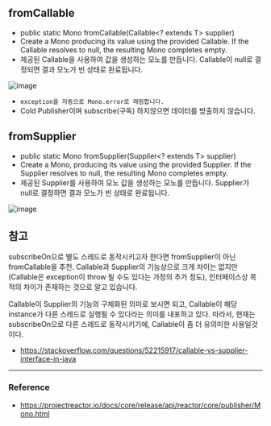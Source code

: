 ## fromCallable

- public static <T> Mono<T> fromCallable(Callable<? extends T> supplier)
- Create a Mono producing its value using the provided Callable. If the Callable resolves to null, the resulting Mono completes empty.
- 제공된 Callable을 사용하여 값을 생성하는 모노를 만듭니다. Callable이 null로 결정되면 결과 모노가 빈 상태로 완료됩니다.

![image](https://user-images.githubusercontent.com/55946791/114134091-18544800-9942-11eb-9492-a9f45ead674c.png)

- `exception을 자동으로 Mono.error로 래핑합니다.`
- Cold Publisher이며 subscribe(구독) 하지않으면 데이터를 방출하지 않습니다.


## fromSupplier
- public static <T> Mono<T> fromSupplier(Supplier<? extends T> supplier)
- Create a Mono, producing its value using the provided Supplier. If the Supplier resolves to null, the resulting Mono completes empty.
- 제공된 Supplier를 사용하여 모노 값을 생성하는 모노를 만듭니다. Supplier가 null로 결정하면 결과 모노가 빈 상태로 완료됩니다.

![image](https://user-images.githubusercontent.com/55946791/114134218-53567b80-9942-11eb-8a74-ad5fa19538ef.png)


## 참고

subscribeOn으로 별도 스레드로 동작시키고자 한다면 fromSupplier이 아닌 fromCallable을 추천.
Callable과 Supplier의 기능상으로 크게 차이는 없지만(Callable은 exception이 throw 될 수도 있다는 가정의 추가 정도), 인터페이스상 목적의 차이가 존재하는 것으로 알고 있습니다.

Callable이 Supplier의 기능의 구체화된 의미로 보시면 되고, Callable이 해당 instance가 다른 스레드로 실행될 수 있다라는 의미를 내포하고 있다.
따라서, 현재는 subscribeOn으로 다른 스레드로 동작시키기에, Callable이 좀 더 유의미한 사용일것이다.

- https://stackoverflow.com/questions/52215917/callable-vs-supplier-interface-in-java

---
### Reference
- https://projectreactor.io/docs/core/release/api/reactor/core/publisher/Mono.html
